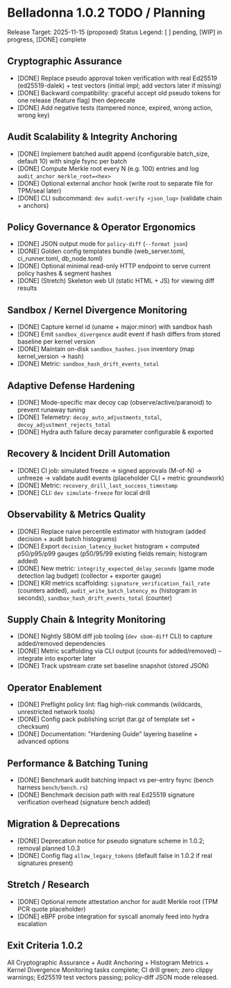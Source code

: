 # Belladonna 1.0.2 TODO / Planning

Release Target: 2025-11-15 (proposed)
Status Legend: [ ] pending, [WIP] in progress, [DONE] complete

## Cryptographic Assurance
- [DONE] Replace pseudo approval token verification with real Ed25519 (ed25519-dalek) + test vectors (initial impl; add vectors later if missing)
- [DONE] Backward compatibility: graceful accept old pseudo tokens for one release (feature flag) then deprecate
- [DONE] Add negative tests (tampered nonce, expired, wrong action, wrong key)

## Audit Scalability & Integrity Anchoring
- [DONE] Implement batched audit append (configurable batch_size, default 10) with single fsync per batch
- [DONE] Compute Merkle root every N (e.g. 100) entries and log `audit_anchor merkle_root=<hex>`
- [DONE] Optional external anchor hook (write root to separate file for TPM/seal later)
- [DONE] CLI subcommand: `dev audit-verify <json_log>` (validate chain + anchors)

## Policy Governance & Operator Ergonomics
- [DONE] JSON output mode for `policy-diff` (`--format json`)
- [DONE] Golden config templates bundle (web_server.toml, ci_runner.toml, db_node.toml)
- [DONE] Optional minimal read-only HTTP endpoint to serve current policy hashes & segment hashes
- [DONE] (Stretch) Skeleton web UI (static HTML + JS) for viewing diff results

## Sandbox / Kernel Divergence Monitoring
- [DONE] Capture kernel id (uname + major.minor) with sandbox hash
- [DONE] Emit `sandbox_divergence` audit event if hash differs from stored baseline per kernel version
- [DONE] Maintain on-disk `sandbox_hashes.json` inventory (map kernel_version -> hash)
- [DONE] Metric: `sandbox_hash_drift_events_total`

## Adaptive Defense Hardening
- [DONE] Mode-specific max decoy cap (observe/active/paranoid) to prevent runaway tuning
- [DONE] Telemetry: `decoy_auto_adjustments_total`, `decoy_adjustment_rejects_total`
- [DONE] Hydra auth failure decay parameter configurable & exported

## Recovery & Incident Drill Automation
- [DONE] CI job: simulated freeze -> signed approvals (M-of-N) -> unfreeze -> validate audit events (placeholder CLI + metric groundwork)
- [DONE] Metric: `recovery_drill_last_success_timestamp`
- [DONE] CLI: `dev simulate-freeze` for local drill

## Observability & Metrics Quality
- [DONE] Replace naive percentile estimator with histogram (added decision + audit batch histograms)
- [DONE] Export `decision_latency_bucket` histogram + computed p50/p95/p99 gauges (p50/95/99 existing fields remain; histogram added)
- [DONE] New metric: `integrity_expected_delay_seconds` (game mode detection lag budget) (collector + exporter gauge)
- [DONE] KRI metrics scaffolding: `signature_verification_fail_rate` (counters added), `audit_write_batch_latency_ms` (histogram in seconds), `sandbox_hash_drift_events_total` (counter)

## Supply Chain & Integrity Monitoring
- [DONE] Nightly SBOM diff job tooling (`dev sbom-diff` CLI) to capture added/removed dependencies
- [DONE] Metric scaffolding via CLI output (counts for added/removed) – integrate into exporter later
- [DONE] Track upstream crate set baseline snapshot (stored JSON)

## Operator Enablement
- [DONE] Preflight policy lint: flag high-risk commands (wildcards, unrestricted network tools)
- [DONE] Config pack publishing script (tar.gz of template set + checksum)
- [DONE] Documentation: "Hardening Guide" layering baseline + advanced options

## Performance & Batching Tuning
- [DONE] Benchmark audit batching impact vs per-entry fsync (bench harness `bench/bench.rs`)
- [DONE] Benchmark decision path with real Ed25519 signature verification overhead (signature bench added)

## Migration & Deprecations
- [DONE] Deprecation notice for pseudo signature scheme in 1.0.2; removal planned 1.0.3
- [DONE] Config flag `allow_legacy_tokens` (default false in 1.0.2 if real signatures present)

## Stretch / Research
- [DONE] Optional remote attestation anchor for audit Merkle root (TPM PCR quote placeholder)
- [DONE] eBPF probe integration for syscall anomaly feed into hydra escalation

## Exit Criteria 1.0.2
All Cryptographic Assurance + Audit Anchoring + Histogram Metrics + Kernel Divergence Monitoring tasks complete; CI drill green; zero clippy warnings; Ed25519 test vectors passing; policy-diff JSON mode released.
